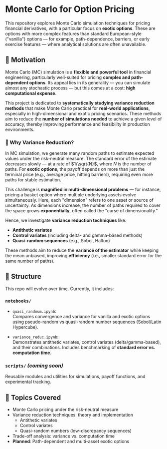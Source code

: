 # Monte Carlo for Option Pricing

This repository explores Monte Carlo simulation techniques for pricing financial derivatives, with a particular focus on **exotic options**. These are options with more complex features than standard European-style ("vanilla") options — for example, path-dependence, barriers, or early exercise features — where analytical solutions are often unavailable.

## 📌 Motivation

Monte Carlo (MC) simulation is a **flexible and powerful tool** in financial engineering, particularly well-suited for pricing **complex and path-dependent options**. Its appeal lies in its generality — you can simulate almost any stochastic process — but this comes at a cost: **high computational expense**.

This project is dedicated to **systematically studying variance reduction methods** that make Monte Carlo practical for **real-world applications**, especially in high-dimensional and exotic pricing scenarios. These methods aim to reduce the **number of simulations needed** to achieve a given level of accuracy, thereby improving performance and feasibility in production environments.

### 🧠 Why Variance Reduction?

In MC simulation, we generate many random paths to estimate expected values under the risk-neutral measure. The standard error of the estimate decreases slowly — at a rate of $1/\sqrt{N}$, where $N$ is the number of paths. For **exotic options**, the payoff depends on more than just the terminal price (e.g., average price, hitting barriers), requiring even more paths for stable estimation.

This challenge is **magnified in multi-dimensional problems** — for instance, pricing a basket option where multiple underlying assets evolve simultaneously. Here, each "dimension" refers to one asset or source of uncertainty. As dimensions increase, the number of paths required to cover the space grows **exponentially**, often called the "curse of dimensionality."

Hence, we investigate **variance reduction techniques** like:
- **Antithetic variates**
- **Control variates** (including delta- and gamma-based methods)
- **Quasi-random sequences** (e.g., Sobol, Halton)

These methods aim to reduce the **variance of the estimator** while keeping the mean unbiased, improving **efficiency** (i.e., smaller standard error for the same number of paths).

## 📂 Structure

This repo will evolve over time. Currently, it includes:

### `notebooks/`

- `quasi_randnum.ipynb`:  
  Compares convergence and variance for vanilla and exotic options using pseudo-random vs quasi-random number sequences (Sobol/Latin Hypercube).
  
- `variance_reduc.ipynb`:  
  Demonstrates antithetic variates, control variates (delta/gamma-based), and their combinations. Includes benchmarking of **standard error vs. computation time**.

### `scripts/` *(coming soon)*

Reusable modules and utilities for simulations, payoff functions, and experimental tracking.

## 📘 Topics Covered

- Monte Carlo pricing under the risk-neutral measure
- Variance reduction techniques: theory and implementation
  - Antithetic variates
  - Control variates
  - Quasi-random numbers (low-discrepancy sequences)
- Trade-off analysis: variance vs. computation time
- **Planned**: Path-dependent and multi-asset exotic options
